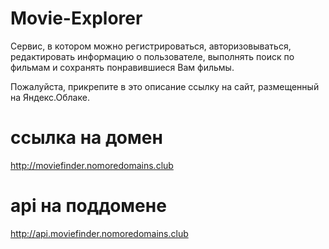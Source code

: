 # Movie-Explorer
Сервис, в котором можно регистрироваться, авторизовываться, редактировать информацию о пользователе, выполнять поиск по фильмам и сохранять понравившиеся Вам фильмы.
  
Пожалуйста, прикрепите в это описание ссылку на сайт, размещенный на Яндекс.Облаке.
# ссылка на домен 
http://moviefinder.nomoredomains.club

# api на поддомене 
http://api.moviefinder.nomoredomains.club
